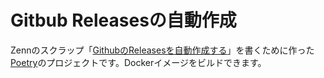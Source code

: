 # Gitbub Releasesの自動作成

Zennのスクラップ「[GithubのReleasesを自動作成する](https://zenn.dev/tfandkusu/scraps/e0bd7ee5c52e3c)」を書くために作った[Poetry](https://python-poetry.org/)のプロジェクトです。Dockerイメージをビルドできます。
